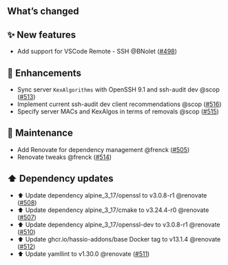 ## What’s changed

## ✨ New features

- Add support for VSCode Remote - SSH @BNolet ([#498](https://github.com/hassio-addons/addon-ssh/pull/498))

## 🚀 Enhancements

- Sync server `KexAlgorithms` with OpenSSH 9.1 and ssh-audit dev @scop ([#513](https://github.com/hassio-addons/addon-ssh/pull/513))
- Implement current ssh-audit dev client recommendations @scop ([#516](https://github.com/hassio-addons/addon-ssh/pull/516))
- Specify server MACs and KexAlgos in terms of removals @scop ([#515](https://github.com/hassio-addons/addon-ssh/pull/515))

## 🧰 Maintenance

- Add Renovate for dependency management @frenck ([#505](https://github.com/hassio-addons/addon-ssh/pull/505))
- Renovate tweaks @frenck ([#514](https://github.com/hassio-addons/addon-ssh/pull/514))

## ⬆️ Dependency updates

- ⬆️ Update dependency alpine_3_17/openssl to v3.0.8-r1 @renovate ([#508](https://github.com/hassio-addons/addon-ssh/pull/508))
- ⬆️ Update dependency alpine_3_17/cmake to v3.24.4-r0 @renovate ([#507](https://github.com/hassio-addons/addon-ssh/pull/507))
- ⬆️ Update dependency alpine_3_17/openssl-dev to v3.0.8-r1 @renovate ([#510](https://github.com/hassio-addons/addon-ssh/pull/510))
- ⬆️ Update ghcr.io/hassio-addons/base Docker tag to v13.1.4 @renovate ([#512](https://github.com/hassio-addons/addon-ssh/pull/512))
- ⬆️ Update yamllint to v1.30.0 @renovate ([#511](https://github.com/hassio-addons/addon-ssh/pull/511))
